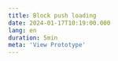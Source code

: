 ```yaml
---
title: Block push loading
date: 2024-01-17T10:19:00.000
lang: en
duration: 5min
meta: 'View Prototype'
---
```


<BlockPushLoading />

